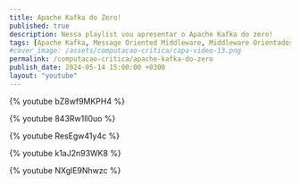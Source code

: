 ```yaml
---
title: Apache Kafka do Zero! 
published: true
description: Nessa playlist vou apresentar o Apache Kafka do zero!
tags: [Apache Kafka, Message Oriented Middleware, Middleware Orientados a Mensagens]
#cover_image: /assets/computacao-critica/capa-video-13.png
permalink: /computacao-critica/apache-kafka-do-zero
publish_date: 2024-05-14 15:00:00 +0300
layout: "youtube"
---
```


{% youtube bZ8wf9MKPH4 %}

{% youtube 843Rw1ll0uo %}

{% youtube ResEgw41y4c %}

{% youtube k1aJ2n93WK8 %}

{% youtube NXglE9Nhwzc %}
